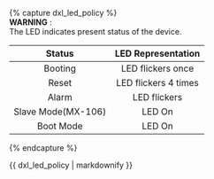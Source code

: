 {% capture dxl_led_policy %}  
**WARNING** :  
The LED indicates present status of the device.

|       Status       |  LED Representation  |
|:------------------:|:--------------------:|
|      Booting       |  LED flickers once   |
|       Reset        | LED flickers 4 times |
|       Alarm        |     LED flickers     |
| Slave Mode(MX-106) |        LED On        |
|     Boot Mode      |        LED On        |

{% endcapture %}
<div class="notice--warning">{{ dxl_led_policy | markdownify }}</div>
